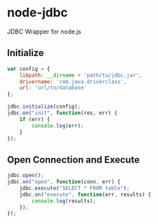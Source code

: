node-jdbc
=========

JDBC Wrapper for node.js

Initialize
----------
```javascript
var config = {
    libpath: __dirname + 'path/to/jdbc.jar',
    drivername: 'com.java.driverclass',
    url: 'url/to/database'
};

jdbc.initialize(config);
jdbc.on("init", function(res, err) {
    if (err) {
        console.log(err);
    }
});
```

Open Connection and Execute
---------------------------
```javascript
jdbc.open();
jdbc.on("open", function(conn, err) {
	jdbc.execute("SELECT * FROM table");
    jdbc.on("execute", function(err, results) {
        console.log(results);
    });
});
```